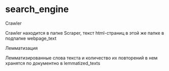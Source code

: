 # search_engine
Crawler

Crawler находится в папке Scraper, текст html-страниц в этой же папке в подпапке webpage_text

Лемматизация 

Лемматизированные слова текста и количество их повторений в нем хранятся по документно в lemmatized_texts
